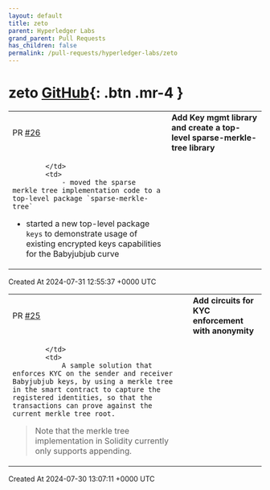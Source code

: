 ```yaml
---
layout: default
title: zeto
parent: Hyperledger Labs
grand_parent: Pull Requests
has_children: false
permalink: /pull-requests/hyperledger-labs/zeto
---
```


# zeto <span class="fs-3 right-align">[GitHub](https://github.com/hyperledger-labs/zeto){: .btn .mr-4 }</span>


<div>
    <table>
        <tr>
            <td>
                PR <a href="https://github.com/hyperledger-labs/zeto/pull/26" class=".btn">#26</a>
            </td>
            <td>
                <b>
                    Add Key mgmt library and create a top-level sparse-merkle-tree library
                </b>
            </td>
        </tr>
        <tr>
            <td>
                
            </td>
            <td>
                - moved the sparse merkle tree implementation code to a top-level package `sparse-merkle-tree`
- started a new top-level package `keys` to demonstrate usage of existing encrypted keys capabilities for the Babyjubjub curve
            </td>
        </tr>
    </table>
    <div class="right-align">
        Created At 2024-07-31 12:55:37 +0000 UTC
    </div>
</div>

<div>
    <table>
        <tr>
            <td>
                PR <a href="https://github.com/hyperledger-labs/zeto/pull/25" class=".btn">#25</a>
            </td>
            <td>
                <b>
                    Add circuits for KYC enforcement with anonymity
                </b>
            </td>
        </tr>
        <tr>
            <td>
                
            </td>
            <td>
                A sample solution that enforces KYC on the sender and receiver Babyjubjub keys, by using a merkle tree in the smart contract to capture the registered identities, so that the transactions can prove against the current merkle tree root.

> Note that the merkle tree implementation in Solidity currently only supports appending.
            </td>
        </tr>
    </table>
    <div class="right-align">
        Created At 2024-07-30 13:07:11 +0000 UTC
    </div>
</div>

